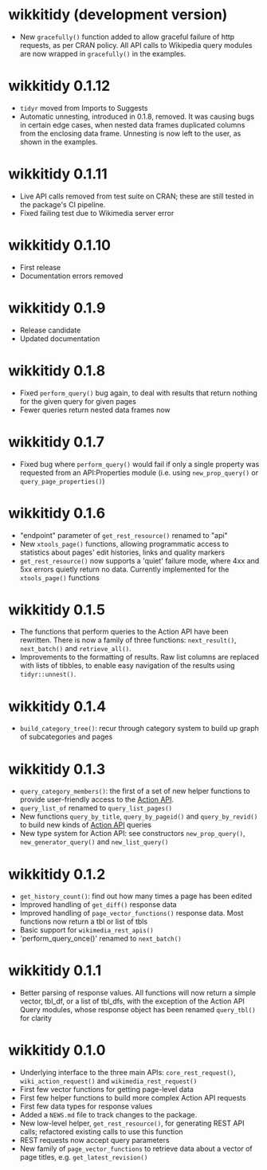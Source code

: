 # wikkitidy (development version)

* New `gracefully()` function added to allow graceful failure of http requests, as per CRAN policy. All API calls to Wikipedia query modules are now wrapped in `gracefully()` in the examples.

# wikkitidy 0.1.12

* `tidyr` moved from Imports to Suggests
* Automatic unnesting, introduced in 0.1.8, removed. It was causing bugs in certain edge cases, when nested data frames duplicated columns from the enclosing data frame. Unnesting is now left to the user, as shown in the examples.

# wikkitidy 0.1.11

* Live API calls removed from test suite on CRAN; these are still tested in the package's CI pipeline.
* Fixed failing test due to Wikimedia server error

# wikkitidy 0.1.10

* First release
* Documentation errors removed

# wikkitidy 0.1.9

* Release candidate
* Updated documentation

# wikkitidy 0.1.8

* Fixed `perform_query()` bug again, to deal with results that return nothing for the given query for given pages
* Fewer queries return nested data frames now

# wikkitidy 0.1.7

* Fixed bug where `perform_query()` would fail if only a single property was requested from an API:Properties module (i.e. using `new_prop_query()` or `query_page_properties()`)

# wikkitidy 0.1.6

* "endpoint" parameter of `get_rest_resource()` renamed to "api"
* New `xtools_page()` functions, allowing programmatic access to statistics about pages' edit histories, links and quality markers
* `get_rest_resource()` now supports a 'quiet' failure mode, where 4xx and 5xx errors quietly return no data. Currently implemented for the `xtools_page()` functions

# wikkitidy 0.1.5

* The functions that perform queries to the Action API have been rewritten. There is now a family of three functions: `next_result()`, `next_batch()` and `retrieve_all()`.
* Improvements to the formatting of results. Raw list columns are replaced with lists of tibbles, to enable easy navigation of the results using `tidyr::unnest()`.

# wikkitidy 0.1.4

* `build_category_tree()`: recur through category system to build up graph of subcategories and pages

# wikkitidy 0.1.3

* `query_category_members()`: the first of a set of new helper functions to provide user-friendly access to the [Action API](https://www.mediawiki.org/wiki/API).
* `query_list_of` renamed to `query_list_pages()`
* New functions `query_by_title`, `query_by_pageid()` and `query_by_revid()` to build new kinds of [Action API](https://www.mediawiki.org/wiki/API) queries
* New type system for Action API: see constructors `new_prop_query()`, `new_generator_query()` and `new_list_query()`

# wikkitidy 0.1.2

* `get_history_count()`: find out how many times a page has been edited
* Improved handling of `get_diff()` response data
* Improved handling of `page_vector_functions()` response data. Most functions now return a tbl or list of tbls
* Basic support for `wikimedia_rest_apis()`
* 'perform_query_once()' renamed to `next_batch()`

# wikkitidy 0.1.1

* Better parsing of response values. All functions will now return a simple vector, tbl_df, or a list of tbl_dfs, with the exception of the Action API Query modules, whose response object has been renamed `query_tbl()` for clarity

# wikkitidy 0.1.0

* Underlying interface to the three main APIs: `core_rest_request()`, `wiki_action_request()` and `wikimedia_rest_request()`
* First few vector functions for getting page-level data
* First few helper functions to build more complex Action API requests
* First few data types for response values
* Added a `NEWS.md` file to track changes to the package.
* New low-level helper, `get_rest_resource()`, for generating REST API calls; refactored existing calls to use this function
* REST requests now accept query parameters
* New family of `page_vector_functions` to retrieve data about a vector of page titles, e.g. `get_latest_revision()`
